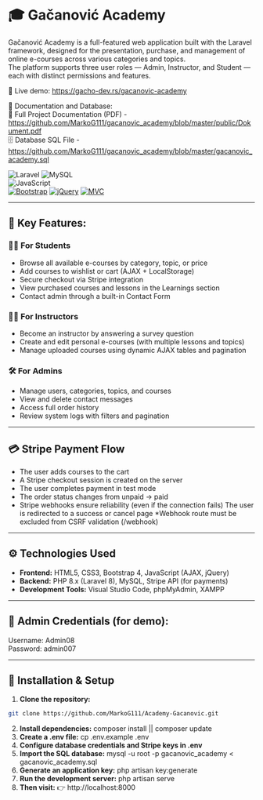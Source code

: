 # 🎓 Gačanović Academy 
Gačanović Academy is a full-featured web application built with the Laravel framework, designed for the presentation, purchase, and management of online e-courses across various categories and topics. <br/>
The platform supports three user roles — Admin, Instructor, and Student — each with distinct permissions and features.

🔗 Live demo: https://gacho-dev.rs/gacanovic-academy

📄 Documentation and Database: <br/>
📘 Full Project Documentation (PDF) - https://github.com/MarkoG111/gacanovic_academy/blob/master/public/Dokument.pdf <br/>
🗄️ Database SQL File - https://github.com/MarkoG111/gacanovic_academy/blob/master/gacanovic_academy.sql

![Laravel](https://img.shields.io/badge/Laravel-FF2D20?style=for-the-badge&logo=laravel&logoColor=white)
![MySQL](https://img.shields.io/badge/MySQL-4479A1?style=for-the-badge&logo=mysql&logoColor=white)	
![JavaScript](https://img.shields.io/badge/JavaScript-F7DF1E?style=for-the-badge&logo=javascript&logoColor=black)	
[![Bootstrap](https://img.shields.io/badge/Bootstrap-5.3-purple.svg?style=for-the-badge&logo=bootstrap)](https://getbootstrap.com/)
[![jQuery](https://img.shields.io/badge/jQuery-AJAX-blue.svg?style=for-the-badge&logo=jquery)](https://jquery.com/)
[![MVC](https://img.shields.io/badge/Architecture-MVC-success.svg?style=for-the-badge&logo=codeigniter)]()


---

## 🧩 Key Features:
### 👨‍🎓 For Students
- Browse all available e-courses by category, topic, or price
- Add courses to wishlist or cart (AJAX + LocalStorage) 
- Secure checkout via Stripe integration 
- View purchased courses and lessons in the Learnings section 
- Contact admin through a built-in Contact Form 

### 👨‍🏫 For Instructors
- Become an instructor by answering a survey question
- Create and edit personal e-courses (with multiple lessons and topics) 
- Manage uploaded courses using dynamic AJAX tables and pagination

### 🛠️ For Admins 
- Manage users, categories, topics, and courses 
- View and delete contact messages 
- Access full order history 
- Review system logs with filters and pagination 

---

## 💳 Stripe Payment Flow 
- The user adds courses to the cart
- A Stripe checkout session is created on the server 
- The user completes payment in test mode 
- The order status changes from unpaid → paid 
- Stripe webhooks ensure reliability (even if the connection fails)
The user is redirected to a success or cancel page
*Webhook route must be excluded from CSRF validation (/webhook) 

---

## ⚙️ Technologies Used 
- <b>Frontend:</b> HTML5, CSS3, Bootstrap 4, JavaScript (AJAX, jQuery) 
- <b>Backend:</b> PHP 8.x (Laravel 8), MySQL, Stripe API (for payments)
- <b>Development Tools:</b> Visual Studio Code, phpMyAdmin, XAMPP 

---

## 🔐 Admin Credentials (for demo): <br/>
Username: Admin08 <br/>
Password: admin007

---

## 🧰 Installation & Setup 
1. <b>Clone the repository:</b> 
```bash 
git clone https://github.com/MarkoG111/Academy-Gacanovic.git 
```
2. <b>Install dependencies:</b> composer install || composer update 
3. <b>Create a .env file:</b> cp .env.example .env 
4. <b>Configure database credentials and Stripe keys in .env</b> 
5. <b>Import the SQL database:</b> mysql -u root -p gacanovic_academy < gacanovic_academy.sql
6. <b>Generate an application key:</b> php artisan key:generate 
7. <b>Run the development server:</b> php artisan serve 
8. <b>Then visit:</b> 👉 http://localhost:8000
